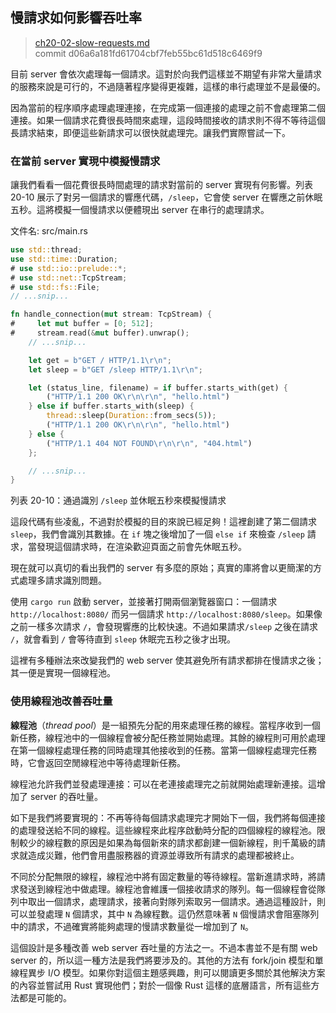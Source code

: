 ## 慢請求如何影響吞吐率

> [ch20-02-slow-requests.md](https://github.com/rust-lang/book/blob/master/second-edition/src/ch20-02-slow-requests.md)
> <br>
> commit d06a6a181fd61704cbf7feb55bc61d518c6469f9

目前 server 會依次處理每一個請求。這對於向我們這樣並不期望有非常大量請求的服務來說是可行的，不過隨著程序變得更複雜，這樣的串行處理並不是最優的。

因為當前的程序順序處理處理連接，在完成第一個連接的處理之前不會處理第二個連接。如果一個請求花費很長時間來處理，這段時間接收的請求則不得不等待這個長請求結束，即便這些新請求可以很快就處理完。讓我們實際嘗試一下。

### 在當前 server 實現中模擬慢請求

讓我們看看一個花費很長時間處理的請求對當前的 server 實現有何影響。列表 20-10 展示了對另一個請求的響應代碼，`/sleep`，它會使 server 在響應之前休眠五秒。這將模擬一個慢請求以便體現出 server 在串行的處理請求。

<span class="filename">文件名: src/main.rs</span>

```rust
use std::thread;
use std::time::Duration;
# use std::io::prelude::*;
# use std::net::TcpStream;
# use std::fs::File;
// ...snip...

fn handle_connection(mut stream: TcpStream) {
#     let mut buffer = [0; 512];
#     stream.read(&mut buffer).unwrap();
    // ...snip...

    let get = b"GET / HTTP/1.1\r\n";
    let sleep = b"GET /sleep HTTP/1.1\r\n";

    let (status_line, filename) = if buffer.starts_with(get) {
        ("HTTP/1.1 200 OK\r\n\r\n", "hello.html")
    } else if buffer.starts_with(sleep) {
        thread::sleep(Duration::from_secs(5));
        ("HTTP/1.1 200 OK\r\n\r\n", "hello.html")
    } else {
        ("HTTP/1.1 404 NOT FOUND\r\n\r\n", "404.html")
    };

    // ...snip...
}
```

<span class="caption">列表 20-10：通過識別 `/sleep` 並休眠五秒來模擬慢請求</span>

這段代碼有些凌亂，不過對於模擬的目的來說已經足夠！這裡創建了第二個請求 `sleep`，我們會識別其數據。在 `if` 塊之後增加了一個 `else if` 來檢查 `/sleep` 請求，當發現這個請求時，在渲染歡迎頁面之前會先休眠五秒。

現在就可以真切的看出我們的 server 有多麼的原始；真實的庫將會以更簡潔的方式處理多請求識別問題。

使用 `cargo run` 啟動 server，並接著打開兩個瀏覽器窗口：一個請求 `http://localhost:8080/` 而另一個請求 `http://localhost:8080/sleep`。如果像之前一樣多次請求 `/`，會發現響應的比較快速。不過如果請求`/sleep` 之後在請求 `/`，就會看到 `/` 會等待直到 `sleep` 休眠完五秒之後才出現。

這裡有多種辦法來改變我們的 web server 使其避免所有請求都排在慢請求之後；其一便是實現一個線程池。

### 使用線程池改善吞吐量

**線程池**（*thread pool*）是一組預先分配的用來處理任務的線程。當程序收到一個新任務，線程池中的一個線程會被分配任務並開始處理。其餘的線程則可用於處理在第一個線程處理任務的同時處理其他接收到的任務。當第一個線程處理完任務時，它會返回空閒線程池中等待處理新任務。

線程池允許我們並發處理連接：可以在老連接處理完之前就開始處理新連接。這增加了 server 的吞吐量。

如下是我們將要實現的：不再等待每個請求處理完才開始下一個，我們將每個連接的處理發送給不同的線程。這些線程來此程序啟動時分配的四個線程的線程池。限制較少的線程數的原因是如果為每個新來的請求都創建一個新線程，則千萬級的請求就造成災難，他們會用盡服務器的資源並導致所有請求的處理都被終止。

不同於分配無限的線程，線程池中將有固定數量的等待線程。當新進請求時，將請求發送到線程池中做處理。線程池會維護一個接收請求的隊列。每一個線程會從隊列中取出一個請求，處理請求，接著向對隊列索取另一個請求。通過這種設計，則可以並發處理 `N` 個請求，其中 `N` 為線程數。這仍然意味著 `N` 個慢請求會阻塞隊列中的請求，不過確實將能夠處理的慢請求數量從一增加到了 `N`。

這個設計是多種改善 web server 吞吐量的方法之一。不過本書並不是有關 web server 的，所以這一種方法是我們將要涉及的。其他的方法有 fork/join 模型和單線程異步 I/O 模型。如果你對這個主題感興趣，則可以閱讀更多關於其他解決方案的內容並嘗試用 Rust 實現他們；對於一個像 Rust 這樣的底層語言，所有這些方法都是可能的。
